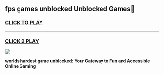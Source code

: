 
## fps games unblocked Unblocked Games👋
<h3>
<a href="https://premium.freeplayer.one?title=fps_games_unblocked&ref=16F">CLICK TO PLAY</a></h3>
<hr>

<h3>
<a href="https://premium.freeplayer.one?title=fps_games_unblocked&ref=16F">CLICK 2 PLAY</a>
  
</h3>

<a href="https://premium.freeplayer.one?title=fps_games_unblocked&ref=16F/"><img src="https://clearcache.store/games.png"></a>


**worlds hardest game unblocked: Your Gateway to Fun and Accessible Online Gaming**
